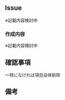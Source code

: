 ## Issue

※記載内容検討中

<!-- close #{IssueNumber} -->

### 作成内容

※記載内容検討中

<!-- - [Issue](https://github.com/KonishiKenji/test-various-tools/issues/{IssueNumber}) -->

## 確認事項

〜特になければ項目自体削除

## 備考
